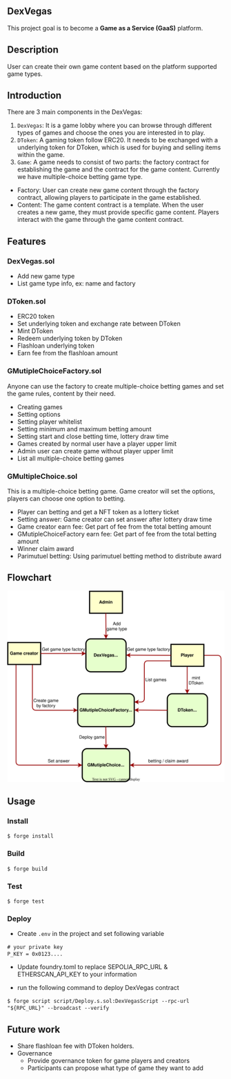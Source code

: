 ## DexVegas 

This project goal is to become a **Game as a Service (GaaS)** platform.

## Description

User can create their own game content based on the platform supported game types.

## Introduction

There are 3 main components in the DexVegas:

1. ```DexVegas```: It is a game lobby where you can browse through different types of games and choose the ones you are interested in to play.
2. ```DToken```: A gaming token follow ERC20. It needs to be exchanged with a underlying token for DToken, which is used for buying and selling items within the game.
3. ```Game```: A game needs to consist of two parts: the factory contract for establishing the game and the contract for the game content. Currently we have multiple-choice betting game type.
- Factory: User can create new game content through the factory contract, allowing players to participate in the game established.
- Content: The game content contract is a template. When the user creates a new game, they must provide specific game content. Players interact with the game through the game content contract.

## Features

### DexVegas.sol

- Add new game type
- List game type info, ex: name and factory

### DToken.sol

- ERC20 token
- Set underlying token and exchange rate between DToken
- Mint DToken
- Redeem underlying token by DToken
- Flashloan underlying token 
- Earn fee from the flashloan amount

### GMutipleChoiceFactory.sol

Anyone can use the factory to create multiple-choice betting games and set the game rules, content by their need.

- Creating games
- Setting options
- Setting player whitelist
- Setting minimum and maximum betting amount
- Setting start and close betting time, lottery draw time
- Games created by normal user have a player upper limit
- Admin user can create game without player upper limit
- List all multiple-choice betting games

### GMultipleChoice.sol

This is a multiple-choice betting game. Game creator will set the options, players can choose one option to betting.

- Player can betting and get a NFT token as a lottery ticket
- Setting answer: Game creator can set answer after lottery draw time
- Game creator earn fee: Get part of fee from the total betting amount
- GMutipleChoiceFactory earn fee: Get part of fee from the total betting amount
- Winner claim award
- Parimutuel betting: Using parimutuel betting method to distribute award

## Flowchart

![DexVegas](./img/dexvegas.svg "DexVegas")

## Usage

### Install

```shell
$ forge install
```

### Build

```shell
$ forge build
```

### Test

```shell
$ forge test
```

### Deploy

* Create `.env` in the project and set following variable

```
# your private key
P_KEY = 0x0123....
```

* Update foundry.toml to replace SEPOLIA_RPC_URL & ETHERSCAN_API_KEY to your information

* run the following command to deploy DexVegas contract

```shell
$ forge script script/Deploy.s.sol:DexVegasScript --rpc-url "${RPC_URL}" --broadcast --verify
````

## Future work

- Share flashloan fee with DToken holders.
- Governance
  - Provide governance token for game players and creators
  - Participants can propose what type of game they want to add
